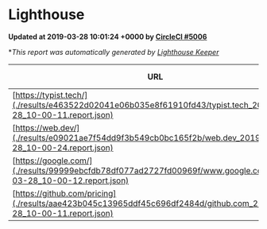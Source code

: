 
# Lighthouse

**Updated at 2019-03-28 10:01:24 +0000 by [CircleCI #5006](https://circleci.com/gh/ItinerisLtd/lighthouse-keeper-example/5006)**

**This report was automatically generated by [Lighthouse Keeper](https://github.com/itinerisltd/lighthouse-keeper)*

| URL | Performance | Accessibility | Best Practices | SEO | PWA | Updated At |
| --- | --- | --- | --- | --- | --- | --- |
| [https://typist.tech/](./results/e463522d02041e06b035e8f61910fd43/typist.tech_2019-03-28_10-00-11.report.json) | 1 |  |  |  |  | 2019-03-28T10:00:11.732Z |
| [https://web.dev/](./results/e09021ae7f54dd9f3b549cb0bc165f2b/web.dev_2019-03-28_10-00-24.report.json) | 0.97 | 0.93 | 0.93 | 0.96 | 1 | 2019-03-28T10:00:24.160Z |
| [https://google.com/](./results/99999ebcfdb78df077ad2727fd00969f/www.google.com_2019-03-28_10-00-12.report.json) | 0.95 | 0.71 | 0.93 | 0.82 | 0.58 | 2019-03-28T10:00:12.051Z |
| [https://github.com/pricing](./results/aae423b045c13965ddf45c696df2484d/github.com_2019-03-28_10-00-11.report.json) | 0.87 | 0.89 | 0.93 | 0.9 | 0.58 | 2019-03-28T10:00:11.588Z |
